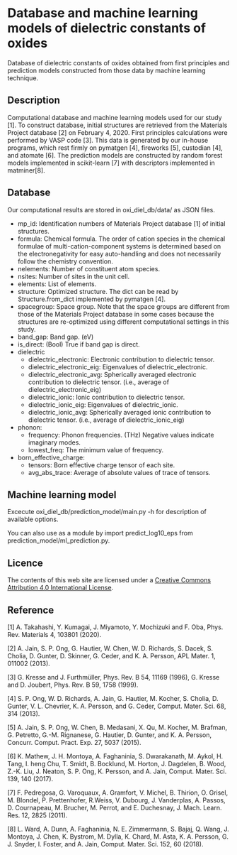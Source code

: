Database and machine learning models of dielectric constants of oxides
====

Database of dielectric constants of oxides obtained from first principles and prediction models constructed from those data by machine learning technique.


## Description
Computational database and machine learning models used for our study [1].
To construct database, initial structures are retrieved from the Materials Project database [2] on February 4, 2020.
First principles calculations were performed by VASP code [3].
This data is generated by our in-house programs, which rest firmly on pymatgen [4], fireworks [5], custodian [4], and atomate [6].
The prediction models are constructed by random forest models implemented in scikit-learn [7] with descriptors implemented in matminer[8].

## Database
Our computational results are stored in oxi\_diel\_db/data/ as JSON files. 

- mp\_id: Identification numbers of Materials Project database [1] of initial structures.
- formula: Chemical formula. The order of cation species in the chemical formulae of multi-cation-component systems is determined based on the electronegativity for easy auto-handling and does not necessarily follow the chemistry convention.
- nelements: Number of constituent atom species.
- nsites: Number of sites in the unit cell.
- elements: List of elements.
- structure: Optimized structure. The dict can be read by Structure.from\_dict implemented by pymatgen [4].
- spacegroup: Space group. Note that the space groups are different from those of the Materials Project database in some cases because the structures are re-optimized using different computational settings in this study.
- band\_gap: Band gap. (eV)
- is\_direct: (Bool) True if band gap is direct.
- dielectric
	- dielectric\_electronic: Electronic contribution to dielectric tensor.
	- dielectric\_electronic\_eig: Eigenvalues of dielectric\_electronic.
	- dielectric\_electronic\_avg: Spherically averaged electronic contribution to dielectric tensor. (i.e., average of dielectric\_electronic\_eig)
	- dielectric\_ionic: Ionic contribution to dielectric tensor.
	- dielectric\_ionic\_eig: Eigenvalues of dielectric\_ionic.
	- dielectric\_ionic\_avg: Spherically averaged ionic contribution to dielectric tensor. (i.e., average of dielectric\_ionic\_eig)
- phonon:
	- frequency: Phonon frequencies. (THz) Negative values indicate imaginary modes.
	- lowest\_freq: The minimum value of frequency.
- born\_effective\_charge:
	- tensors: Born effective charge tensor of each site.
	- avg\_abs\_trace: Average of absolute values of trace of tensors.

## Machine learning model

Excecute oxi\_diel\_db/prediction\_model/main.py -h for description of available options.

You can also use as a module by import predict\_log10\_eps from prediction\_model/ml\_prediction.py.

## Licence
The contents of this web site are licensed under a [Creative Commons Attribution 4.0 International License](https://creativecommons.org/licenses/by/4.0/).

## Reference
[1] A. Takahashi, Y. Kumagai, J. Miyamoto, Y. Mochizuki and F. Oba, Phys. Rev. Materials 4, 103801 (2020).

[2] A. Jain, S. P. Ong, G. Hautier, W. Chen, W. D. Richards, S. Dacek, S. Cholia, D. Gunter, D. Skinner, G. Ceder, and K. A. Persson, APL Mater. 1, 011002 (2013).

[3] G. Kresse and J. Furthmüller, Phys. Rev. B 54, 11169 (1996), G. Kresse and D. Joubert, Phys. Rev. B 59, 1758 (1999).

[4] S. P. Ong, W. D. Richards, A. Jain, G. Hautier, M. Kocher, S. Cholia, D. Gunter, V. L. Chevrier, K. A. Persson, and G. Ceder, Comput. Mater. Sci. 68, 314 (2013).

[5] A. Jain, S. P. Ong, W. Chen, B. Medasani, X. Qu, M. Kocher, M. Brafman, G. Petretto, G.-M. Rignanese, G. Hautier, D. Gunter, and K. A. Persson, Concurr. Comput. Pract. Exp. 27, 5037 (2015).

[6] K. Mathew, J. H. Montoya, A. Faghaninia, S. Dwarakanath, M. Aykol, H. Tang, I. heng Chu, T. Smidt, B. Bocklund, M. Horton, J. Dagdelen, B. Wood, Z.-K. Liu, J. Neaton, S. P. Ong, K. Persson, and A. Jain, Comput. Mater. Sci. 139, 140 (2017).

[7] F. Pedregosa, G. Varoquaux, A. Gramfort, V. Michel,B. Thirion, O. Grisel, M. Blondel, P. Prettenhofer,R.Weiss, V. Dubourg, J. Vanderplas, A. Passos, D. Cournapeau,M. Brucher, M. Perrot, and E. Duchesnay, J.Mach. Learn. Res. 12, 2825 (2011).

[8] L. Ward, A. Dunn, A. Faghaninia, N. E. Zimmermann,S. Bajaj, Q. Wang, J. Montoya, J. Chen, K. Bystrom,M. Dylla, K. Chard, M. Asta, K. A. Persson, G. J. Snyder,I. Foster, and A. Jain, Comput. Mater. Sci. 152, 60(2018).

